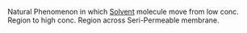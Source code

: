 Natural Phenomenon in which [Solvent](Jee/Chemistry/Solution/Solvent.md) molecule move from low conc. Region to high conc. Region across Seri-Permeable membrane.